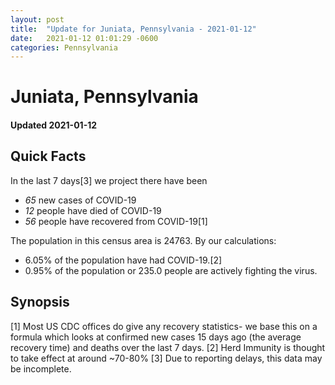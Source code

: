 ```yaml
---
layout: post
title:  "Update for Juniata, Pennsylvania - 2021-01-12"
date:   2021-01-12 01:01:29 -0600
categories: Pennsylvania
---
```


# Juniata, Pennsylvania
#### Updated 2021-01-12

## Quick Facts

In the last 7 days[3] we project there have been
- *65* new cases of COVID-19
- *12* people have died of COVID-19
- *56* people have recovered from COVID-19[1]

The population in this census area is 24763. By our calculations:
- 6.05% of the population have had COVID-19.[2]
- 0.95% of the population or 235.0 people are actively fighting the virus.

## Synopsis




[1] Most US CDC offices do give any recovery statistics- we base this on a formula which looks at confirmed new cases
15 days ago (the average recovery time) and deaths over the last 7 days.
[2] Herd Immunity is thought to take effect at around ~70-80%
[3] Due to reporting delays, this data may be incomplete. 
    